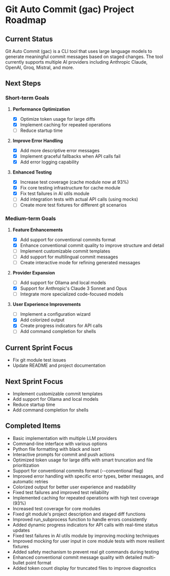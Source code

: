 # Git Auto Commit (gac) Project Roadmap

## Current Status

Git Auto Commit (gac) is a CLI tool that uses large language models to generate meaningful commit messages based on staged changes. The tool currently supports multiple AI providers including Anthropic Claude, OpenAI, Groq, Mistral, and more.

## Next Steps

### Short-term Goals

1. **Performance Optimization**

   - [x] Optimize token usage for large diffs
   - [x] Implement caching for repeated operations
   - [ ] Reduce startup time

2. **Improve Error Handling**

   - [x] Add more descriptive error messages
   - [x] Implement graceful fallbacks when API calls fail
   - [x] Add error logging capability

3. **Enhanced Testing**
   - [x] Increase test coverage (cache module now at 93%)
   - [x] Fix core testing infrastructure for cache module
   - [x] Fix test failures in AI utils module
   - [ ] Add integration tests with actual API calls (using mocks)
   - [ ] Create more test fixtures for different git scenarios

### Medium-term Goals

1. **Feature Enhancements**

   - [x] Add support for conventional commits format
   - [x] Enhance conventional commit quality to improve structure and detail
   - [ ] Implement customizable commit templates
   - [ ] Add support for multilingual commit messages
   - [ ] Create interactive mode for refining generated messages

2. **Provider Expansion**

   - [ ] Add support for Ollama and local models
   - [x] Support for Anthropic's Claude 3 Sonnet and Opus
   - [ ] Integrate more specialized code-focused models

3. **User Experience Improvements**
   - [ ] Implement a configuration wizard
   - [x] Add colorized output
   - [x] Create progress indicators for API calls
   - [ ] Add command completion for shells

## Current Sprint Focus

- Fix git module test issues
- Update README and project documentation

## Next Sprint Focus

- Implement customizable commit templates
- Add support for Ollama and local models
- Reduce startup time
- Add command completion for shells

## Completed Items

- Basic implementation with multiple LLM providers
- Command-line interface with various options
- Python file formatting with black and isort
- Interactive prompts for commit and push actions
- Optimized token usage for large diffs with smart truncation and file prioritization
- Support for conventional commits format (--conventional flag)
- Improved error handling with specific error types, better messages, and automatic retries
- Colorized output for better user experience and readability
- Fixed test failures and improved test reliability
- Implemented caching for repeated operations with high test coverage (93%)
- Increased test coverage for core modules
- Fixed git module's project description and staged diff functions
- Improved run_subprocess function to handle errors consistently
- Added dynamic progress indicators for API calls with real-time status updates
- Fixed test failures in AI utils module by improving mocking techniques
- Improved mocking for user input in core module tests with more resilient fixtures
- Added safety mechanism to prevent real git commands during testing
- Enhanced conventional commit message quality with detailed multi-bullet point format
- Added token count display for truncated files to improve diagnostics
